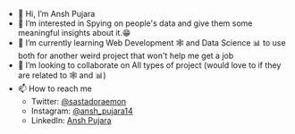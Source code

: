 - 👋 Hi, I’m Ansh Pujara
- 👀 I’m interested in Spying on people's data and give them some meaningful insights about it.😁
- 🌱 I’m currently learning Web Development 🕸 and Data Science 📊 to use both for another weird project that won't help me get a job
- 💞️ I’m looking to collaborate on All types of project (would love to if they are related to 🕸 and 📊)
- 📫 How to reach me <ul> <li> Twitter: <a href = "https://twitter.com/sastadoraemon">@sastadoraemon</a></li> <li>Instagram: <a href = "https://www.instagram.com/ansh_pujara14/"> @ansh_pujara14</a></li><li>LinkedIn: <a href="https://www.linkedin.com/in/ansh-pujara/">Ansh Pujara</a></li>

<!---
anshpujara14/anshpujara14 is a ✨ special ✨ repository because its `README.md` (this file) appears on your GitHub profile.
You can click the Preview link to take a look at your changes.
--->

